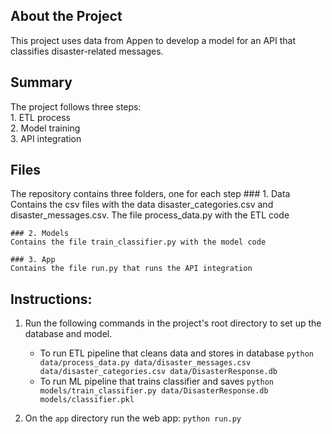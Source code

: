 ## About the Project
This project uses data from Appen to develop a model for an API that classifies disaster-related messages.

## Summary 
The project follows three steps:  
    1. ETL process  
    2. Model training  
    3. API integration  

## Files
The repository contains three folders, one for each step
    ### 1. Data  
    Contains the csv files with the data disaster_categories.csv and disaster_messages.csv. The file process_data.py with the ETL code
    
    ### 2. Models  
    Contains the file train_classifier.py with the model code

    ### 3. App  
    Contains the file run.py that runs the API integration

## Instructions:
1. Run the following commands in the project's root directory to set up the database and model.

    - To run ETL pipeline that cleans data and stores in database
        `python data/process_data.py data/disaster_messages.csv data/disaster_categories.csv data/DisasterResponse.db`
    - To run ML pipeline that trains classifier and saves
        `python models/train_classifier.py data/DisasterResponse.db models/classifier.pkl` 

2. On the `app` directory run the web app: `python run.py` 
